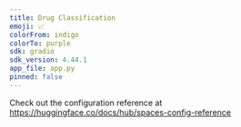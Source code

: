 ```yaml
---
title: Drug Classification
emoji: 📈
colorFrom: indigo
colorTo: purple
sdk: gradio
sdk_version: 4.44.1
app_file: app.py
pinned: false
---
```


Check out the configuration reference at https://huggingface.co/docs/hub/spaces-config-reference
